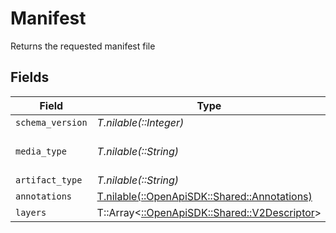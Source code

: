 # Manifest

Returns the requested manifest file


## Fields

| Field                                                                                                   | Type                                                                                                    | Required                                                                                                | Description                                                                                             |
| ------------------------------------------------------------------------------------------------------- | ------------------------------------------------------------------------------------------------------- | ------------------------------------------------------------------------------------------------------- | ------------------------------------------------------------------------------------------------------- |
| `schema_version`                                                                                        | *T.nilable(::Integer)*                                                                                  | :heavy_minus_sign:                                                                                      | Schema version                                                                                          |
| `media_type`                                                                                            | *T.nilable(::String)*                                                                                   | :heavy_minus_sign:                                                                                      | Media type usually application/vnd.docker.distribution.manifest.v2+json if this is in the accept header |
| `artifact_type`                                                                                         | *T.nilable(::String)*                                                                                   | :heavy_minus_sign:                                                                                      | Type of artifact                                                                                        |
| `annotations`                                                                                           | [T.nilable(::OpenApiSDK::Shared::Annotations)](../../models/shared/annotations.md)                      | :heavy_minus_sign:                                                                                      | Annotations                                                                                             |
| `layers`                                                                                                | T::Array<[::OpenApiSDK::Shared::V2Descriptor](../../models/shared/v2descriptor.md)>                     | :heavy_minus_sign:                                                                                      | List of V2 image layer information                                                                      |